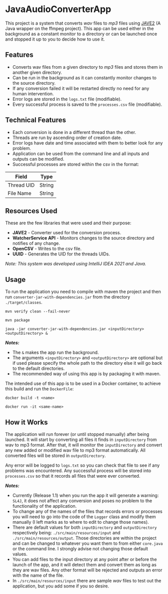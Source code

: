 # JavaAudioConverterApp

This project is a system that converts *wav* files to *mp3* files using [JAVE2](https://github.com/a-schild/jave2) (A
Java wrapper on the ffmpeg project). This app can be used either in the background as a constant monitor to a directory
or can be launched once and stopped it up to you to decide how to use it.

## Features

- Converts wav files from a given directory to *mp3* files and stores them in another given directory.
- Can be run in the background as it can constantly monitor changes to the source directory.
- If any conversion failed it will be restarted directly no need for any human intervention.
- Error logs are stored in the `logs.txt` file (modifiable).
- Every successful process is saved to the `processes.csv` file (modifiable).

## Technical Features

- Each conversion is done in a different thread than the other.
- Threads are run by ascending order of creation date.
- Error logs have date and time associated with them to better look for any problem.
- Application can be used from the command line and all inputs and outputs can be modified.
- Successful processes are stored within the csv in the format:

| Field | Type |
| ------ | ------ |
| Thread UID | String |
| File Name | String |

## Resources Used

These are the few libraries that were used and their purpose:

- **JAVE2** - Converter used for the conversion process.
- **WatcherService API** - Monitors changes to the source directory and notifies of any change.
- **OpenCSV** - Writes to the csv file.
- **UUID** - Generates the UID for the threads UIDs.

_Note: This system was developed using IntelliJ IDEA 2021 and Java._

## Usage

To run the application you need to compile with maven the project and then run `converter-jar-with-dependencies.jar` from the directory `./target/classes`.

```
mvn verify clean --fail-never

mvn package

java -jar converter-jar-with-dependencies.jar <inputDirectory> <outputDirectory> &
```

***Notes:***

- The `&` makes the app run the background.
- The arguments `<inputDirectory>` and `<outputDirectory>` are optional but if used please specify the whole path to the directory else it will go back to the default directories.
- The recommended way of using this app is by packaging it with maven.

The intended use of this app is to be used in a Docker container, to achieve this build and run the `DockerFile`:

```
docker build -t <name>

docker run -it <same-name>
```

## How it Works

The application will run forever (or until stopped manually) after being launched. It will start by converting all files
it finds in `inputDirectory` from wav to mp3 format. After that, it will monitor the `inputDirectory` and convert any
new added or modified wav file to mp3 format automatically. All converted files will be stored in `outputDirectory`.

Any error will be logged to `logs.txt` so you can check that file to see if any problems was encountered. Any successful
process will be stored into `processes.csv` so that it records all files that were ever converted.

***Notes:***

- Currently (Release 1.1) when you run the app it will generate a warning: `SL4J`, it does not affect any conversion and
  poses no problem to the functionality of the application.
- To change any of the names of the files that records errors or processes you will need to go into the code of
  the `Logger` class and modify them manually (I left marks as to where to edit to change those names).
- There are default values for both `inputDirectory` and `outputDirectory` respectively
  being: `./src/main/resources/input` and `./src/main/resources/output`. Those directories are within the project and
  can be changed to whatever you want them to from either `core.java` or the command line. I strongly advise not
  changing those default values.
- You can add files to the input directory at any point after or before the launch of the app, and it will detect them
  and convert them as long as they are wav files. Any other format will be rejected and outputs an error with the name
  of the file.
- In `./src/main/resources/input` there are sample *wav* files to test out the application, but you add some if you so
  desire.


